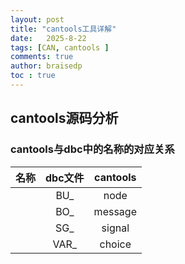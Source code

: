 ```yaml
---
layout: post
title: "cantools工具详解"
date:   2025-8-22
tags: [CAN, cantools ]
comments: true
author: braisedp
toc : true
---
```


<!-- more -->

## cantools源码分析
### cantools与dbc中的名称的对应关系

|**名称**|**dbc文件**|**cantools**|
|:---:|:---:|:---:|
||BU_|node|
||BO_|message|
||SG_|signal|
||VAR_|choice|